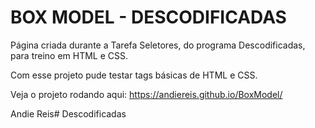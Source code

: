# BOX MODEL - DESCODIFICADAS

Página criada durante a Tarefa Seletores, do programa Descodificadas, para treino em HTML e CSS.

Com esse projeto pude testar tags básicas de HTML e CSS.


Veja o projeto rodando aqui: https://andiereis.github.io/BoxModel/



Andie Reis# Descodificadas
